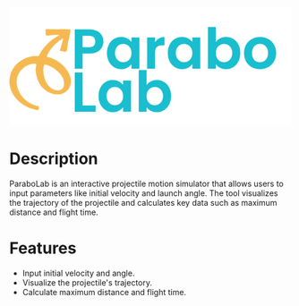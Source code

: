 
<p align="center">
  <img src="static/icon-big.svg" alt="ParaboLab Logo">
</p>

# Description

ParaboLab is an interactive projectile motion simulator that allows users to input parameters like initial velocity and launch angle. The tool visualizes the trajectory of the projectile and calculates key data such as maximum distance and flight time.

# Features
- Input initial velocity and angle.
- Visualize the projectile's trajectory.
- Calculate maximum distance and flight time.

